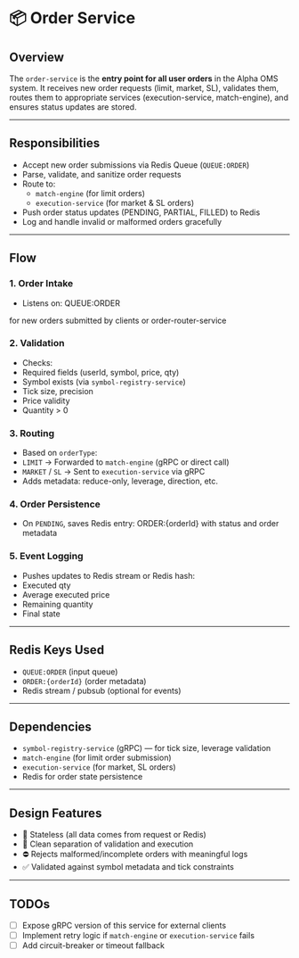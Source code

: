 # 📦 Order Service

## Overview

The `order-service` is the **entry point for all user orders** in the Alpha OMS system. It receives new order requests (limit, market, SL), validates them, routes them to appropriate services (execution-service, match-engine), and ensures status updates are stored.

---

## Responsibilities

- Accept new order submissions via Redis Queue (`QUEUE:ORDER`)
- Parse, validate, and sanitize order requests
- Route to:
  - `match-engine` (for limit orders)
  - `execution-service` (for market & SL orders)
- Push order status updates (PENDING, PARTIAL, FILLED) to Redis
- Log and handle invalid or malformed orders gracefully

---

## Flow

### 1. **Order Intake**

- Listens on: QUEUE:ORDER

for new orders submitted by clients or order-router-service

### 2. **Validation**

- Checks:
- Required fields (userId, symbol, price, qty)
- Symbol exists (via `symbol-registry-service`)
- Tick size, precision
- Price validity
- Quantity > 0

### 3. **Routing**

- Based on `orderType`:
- `LIMIT` → Forwarded to `match-engine` (gRPC or direct call)
- `MARKET` / `SL` → Sent to `execution-service` via gRPC
- Adds metadata: reduce-only, leverage, direction, etc.

### 4. **Order Persistence**

- On `PENDING`, saves Redis entry: ORDER:{orderId}
  with status and order metadata

### 5. **Event Logging**

- Pushes updates to Redis stream or Redis hash:
- Executed qty
- Average executed price
- Remaining quantity
- Final state

---

## Redis Keys Used

- `QUEUE:ORDER` (input queue)
- `ORDER:{orderId}` (order metadata)
- Redis stream / pubsub (optional for events)

---

## Dependencies

- `symbol-registry-service` (gRPC) — for tick size, leverage validation
- `match-engine` (for limit order submission)
- `execution-service` (for market, SL orders)
- Redis for order state persistence

---

## Design Features

- 💠 Stateless (all data comes from request or Redis)
- 🧠 Clean separation of validation and execution
- ⛔ Rejects malformed/incomplete orders with meaningful logs
- ✅ Validated against symbol metadata and tick constraints

---

## TODOs

- [ ] Expose gRPC version of this service for external clients
- [ ] Implement retry logic if `match-engine` or `execution-service` fails
- [ ] Add circuit-breaker or timeout fallback
